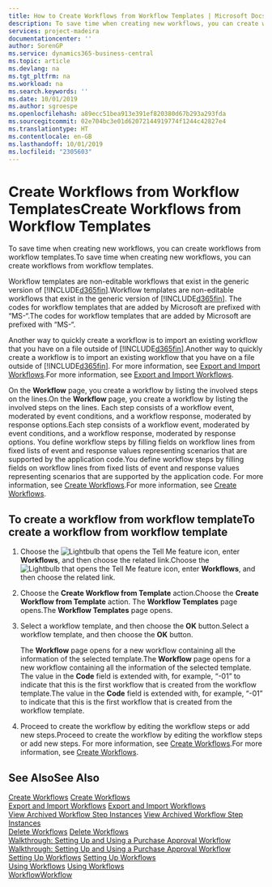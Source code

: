 ```yaml
---
title: How to Create Workflows from Workflow Templates | Microsoft Docs
description: To save time when creating new workflows, you can create workflows from workflow templates.
services: project-madeira
documentationcenter: ''
author: SorenGP
ms.service: dynamics365-business-central
ms.topic: article
ms.devlang: na
ms.tgt_pltfrm: na
ms.workload: na
ms.search.keywords: ''
ms.date: 10/01/2019
ms.author: sgroespe
ms.openlocfilehash: a89ecc51bea913e391ef820380d67b293a293fda
ms.sourcegitcommit: 02e704bc3e01d62072144919774f1244c42827e4
ms.translationtype: HT
ms.contentlocale: en-GB
ms.lasthandoff: 10/01/2019
ms.locfileid: "2305603"
---
```

# <a name="create-workflows-from-workflow-templates"></a><span data-ttu-id="c33a4-103">Create Workflows from Workflow Templates</span><span class="sxs-lookup"><span data-stu-id="c33a4-103">Create Workflows from Workflow Templates</span></span>
<span data-ttu-id="c33a4-104">To save time when creating new workflows, you can create workflows from workflow templates.</span><span class="sxs-lookup"><span data-stu-id="c33a4-104">To save time when creating new workflows, you can create workflows from workflow templates.</span></span>  

 <span data-ttu-id="c33a4-105">Workflow templates are non-editable workflows that exist in the generic version of [!INCLUDE[d365fin](includes/d365fin_md.md)].</span><span class="sxs-lookup"><span data-stu-id="c33a4-105">Workflow templates are non-editable workflows that exist in the generic version of [!INCLUDE[d365fin](includes/d365fin_md.md)].</span></span> <span data-ttu-id="c33a4-106">The codes for workflow templates that are added by Microsoft are prefixed with “MS-“.</span><span class="sxs-lookup"><span data-stu-id="c33a4-106">The codes for workflow templates that are added by Microsoft are prefixed with “MS-“.</span></span>  

 <span data-ttu-id="c33a4-107">Another way to quickly create a workflow is to import an existing workflow that you have on a file outside of [!INCLUDE[d365fin](includes/d365fin_md.md)].</span><span class="sxs-lookup"><span data-stu-id="c33a4-107">Another way to quickly create a workflow is to import an existing workflow that you have on a file outside of [!INCLUDE[d365fin](includes/d365fin_md.md)].</span></span> <span data-ttu-id="c33a4-108">For more information, see [Export and Import Workflows](across-how-to-export-and-import-workflows.md).</span><span class="sxs-lookup"><span data-stu-id="c33a4-108">For more information, see [Export and Import Workflows](across-how-to-export-and-import-workflows.md).</span></span>  

<span data-ttu-id="c33a4-109">On the **Workflow** page, you create a workflow by listing the involved steps on the lines.</span><span class="sxs-lookup"><span data-stu-id="c33a4-109">On the **Workflow** page, you create a workflow by listing the involved steps on the lines.</span></span> <span data-ttu-id="c33a4-110">Each step consists of a workflow event, moderated by event conditions, and a workflow response, moderated by response options.</span><span class="sxs-lookup"><span data-stu-id="c33a4-110">Each step consists of a workflow event, moderated by event conditions, and a workflow response, moderated by response options.</span></span> <span data-ttu-id="c33a4-111">You define workflow steps by filling fields on workflow lines from fixed lists of event and response values representing scenarios that are supported by the application code.</span><span class="sxs-lookup"><span data-stu-id="c33a4-111">You define workflow steps by filling fields on workflow lines from fixed lists of event and response values representing scenarios that are supported by the application code.</span></span> <span data-ttu-id="c33a4-112">For more information, see [Create Workflows](across-how-to-create-workflows.md).</span><span class="sxs-lookup"><span data-stu-id="c33a4-112">For more information, see [Create Workflows](across-how-to-create-workflows.md).</span></span>  

## <a name="to-create-a-workflow-from-workflow-template"></a><span data-ttu-id="c33a4-113">To create a workflow from workflow template</span><span class="sxs-lookup"><span data-stu-id="c33a4-113">To create a workflow from workflow template</span></span>  
1.  <span data-ttu-id="c33a4-114">Choose the ![Lightbulb that opens the Tell Me feature](media/ui-search/search_small.png "Tell me what you want to do") icon, enter **Workflows**, and then choose the related link.</span><span class="sxs-lookup"><span data-stu-id="c33a4-114">Choose the ![Lightbulb that opens the Tell Me feature](media/ui-search/search_small.png "Tell me what you want to do") icon, enter **Workflows**, and then choose the related link.</span></span>  
2.  <span data-ttu-id="c33a4-115">Choose the **Create Workflow from Template** action.</span><span class="sxs-lookup"><span data-stu-id="c33a4-115">Choose the **Create Workflow from Template** action.</span></span> <span data-ttu-id="c33a4-116">The **Workflow Templates** page opens.</span><span class="sxs-lookup"><span data-stu-id="c33a4-116">The **Workflow Templates** page opens.</span></span>  
3.  <span data-ttu-id="c33a4-117">Select a workflow template, and then choose the **OK** button.</span><span class="sxs-lookup"><span data-stu-id="c33a4-117">Select a workflow template, and then choose the **OK** button.</span></span>  

     <span data-ttu-id="c33a4-118">The **Workflow** page opens for a new workflow containing all the information of the selected template.</span><span class="sxs-lookup"><span data-stu-id="c33a4-118">The **Workflow** page opens for a new workflow containing all the information of the selected template.</span></span> <span data-ttu-id="c33a4-119">The value in the **Code** field is extended with, for example, “-01” to indicate that this is the first workflow that is created from the workflow template.</span><span class="sxs-lookup"><span data-stu-id="c33a4-119">The value in the **Code** field is extended with, for example, “-01” to indicate that this is the first workflow that is created from the workflow template.</span></span>  
4.  <span data-ttu-id="c33a4-120">Proceed to create the workflow by editing the workflow steps or add new steps.</span><span class="sxs-lookup"><span data-stu-id="c33a4-120">Proceed to create the workflow by editing the workflow steps or add new steps.</span></span> <span data-ttu-id="c33a4-121">For more information, see [Create Workflows](across-how-to-create-workflows.md).</span><span class="sxs-lookup"><span data-stu-id="c33a4-121">For more information, see [Create Workflows](across-how-to-create-workflows.md).</span></span>  

## <a name="see-also"></a><span data-ttu-id="c33a4-122">See Also</span><span class="sxs-lookup"><span data-stu-id="c33a4-122">See Also</span></span>  
 <span data-ttu-id="c33a4-123">[Create Workflows](across-how-to-create-workflows.md) </span><span class="sxs-lookup"><span data-stu-id="c33a4-123">[Create Workflows](across-how-to-create-workflows.md) </span></span>  
 <span data-ttu-id="c33a4-124">[Export and Import Workflows](across-how-to-export-and-import-workflows.md) </span><span class="sxs-lookup"><span data-stu-id="c33a4-124">[Export and Import Workflows](across-how-to-export-and-import-workflows.md) </span></span>  
 <span data-ttu-id="c33a4-125">[View Archived Workflow Step Instances](across-how-to-view-archived-workflow-step-instances.md) </span><span class="sxs-lookup"><span data-stu-id="c33a4-125">[View Archived Workflow Step Instances](across-how-to-view-archived-workflow-step-instances.md) </span></span>  
 <span data-ttu-id="c33a4-126">[Delete Workflows](across-how-to-delete-workflows.md) </span><span class="sxs-lookup"><span data-stu-id="c33a4-126">[Delete Workflows](across-how-to-delete-workflows.md) </span></span>  
 <span data-ttu-id="c33a4-127">[Walkthrough: Setting Up and Using a Purchase Approval Workflow](walkthrough-setting-up-and-using-a-purchase-approval-workflow.md) </span><span class="sxs-lookup"><span data-stu-id="c33a4-127">[Walkthrough: Setting Up and Using a Purchase Approval Workflow](walkthrough-setting-up-and-using-a-purchase-approval-workflow.md) </span></span>  
 <span data-ttu-id="c33a4-128">[Setting Up Workflows](across-set-up-workflows.md) </span><span class="sxs-lookup"><span data-stu-id="c33a4-128">[Setting Up Workflows](across-set-up-workflows.md) </span></span>  
 <span data-ttu-id="c33a4-129">[Using Workflows](across-use-workflows.md) </span><span class="sxs-lookup"><span data-stu-id="c33a4-129">[Using Workflows](across-use-workflows.md) </span></span>  
 [<span data-ttu-id="c33a4-130">Workflow</span><span class="sxs-lookup"><span data-stu-id="c33a4-130">Workflow</span></span>](across-workflow.md)   
